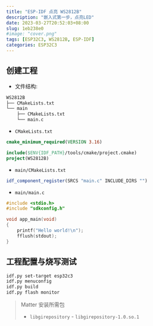 ```yaml
---
title: "ESP-IDF 点亮 WS2812B"
description: "嵌入式第一步，点亮LED"
date: 2023-03-27T20:52:03+08:00
slug: 1eb238e0
#image: "cover.png"
tags: [ESP32C3, WS2812B, ESP-IDF]
categories: ESP32C3
---
```


## 创建工程

- 文件结构:

```bash
WS2812B
├── CMakeLists.txt
└── main
    ├── CMakeLists.txt
    └── main.c
```

- `CMakeLists.txt`

```cmake
cmake_minimum_required(VERSION 3.16)

include($ENV{IDF_PATH}/tools/cmake/project.cmake)
project(WS2812B)
```

- `main/CMakeLists.txt`

```cmake
idf_component_register(SRCS "main.c" INCLUDE_DIRS "")
```

- `main/main.c`

```c
#include <stdio.h>
#include "sdkconfig.h"

void app_main(void)
{
    printf("Hello world!\n");
    fflush(stdout);
}
```

## 工程配置与烧写测试

```bash
idf.py set-target esp32c3
idf.py menuconfig
idf.py build
idf.py flash monitor
```

> Matter 安装所需包
>
> - `libgirepository` - `libgirepository-1.0.so.1`